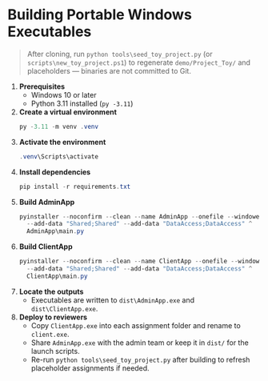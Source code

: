 # Building Portable Windows Executables

> After cloning, run `python tools\seed_toy_project.py` (or `scripts\new_toy_project.ps1`) to regenerate `demo/Project_Toy/` and placeholders — binaries are not committed to Git.

1. **Prerequisites**
   - Windows 10 or later
   - Python 3.11 installed (`py -3.11`)
2. **Create a virtual environment**
   ```powershell
   py -3.11 -m venv .venv
   ```
3. **Activate the environment**
   ```powershell
   .venv\Scripts\activate
   ```
4. **Install dependencies**
   ```powershell
   pip install -r requirements.txt
   ```
5. **Build AdminApp**
   ```powershell
   pyinstaller --noconfirm --clean --name AdminApp --onefile --windowed ^
     --add-data "Shared;Shared" --add-data "DataAccess;DataAccess" ^
     AdminApp\main.py
   ```
6. **Build ClientApp**
   ```powershell
   pyinstaller --noconfirm --clean --name ClientApp --onefile --windowed ^
     --add-data "Shared;Shared" --add-data "DataAccess;DataAccess" ^
     ClientApp\main.py
   ```
7. **Locate the outputs**
   - Executables are written to `dist\AdminApp.exe` and `dist\ClientApp.exe`.
8. **Deploy to reviewers**
   - Copy `ClientApp.exe` into each assignment folder and rename to `client.exe`.
   - Share `AdminApp.exe` with the admin team or keep it in `dist/` for the launch scripts.
   - Re-run `python tools\seed_toy_project.py` after building to refresh placeholder assignments if needed.
